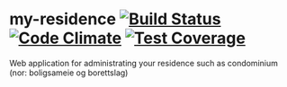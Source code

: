 my-residence [![Build Status](https://travis-ci.org/ismarslomic/myresidence.svg?branch=master)](https://travis-ci.org/ismarslomic/myresidence) [![Code Climate](https://codeclimate.com/github/ismarslomic/myresidence/badges/gpa.svg)](https://codeclimate.com/github/ismarslomic/myresidence) [![Test Coverage](https://codeclimate.com/github/ismarslomic/myresidence/badges/coverage.svg)](https://codeclimate.com/github/ismarslomic/myresidence/coverage)
============

Web application for administrating your residence such as condominium (nor: boligsameie og borettslag)
